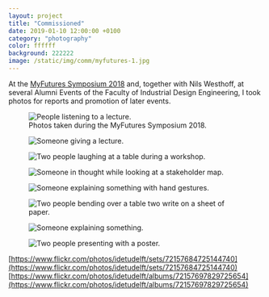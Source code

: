 ```yaml
---
layout: project
title: "Commissioned"
date: 2019-01-10 12:00:00 +0100
category: "photography"
color: ffffff
background: 222222
image: /static/img/comm/myfutures-1.jpg
---
```


At the [MyFutures Symposium 2018](http://studiolab.ide.tudelft.nl/studiolab/myfutures/2018/02/06/myfutures-symposium-2018-provided-strategies-in-designing-for-personal-futures/) and, together with Nils Westhoff, at several Alumni Events of the Faculty of Industrial Design Engineering, I took photos for reports and promotion of later events.

<div class="project__picture-group">

  <figure class="project__picture">
    <img class="project__image" alt="People listening to a lecture."
      srcset="/static/img/comm/myfutures-1.jpg 1x,
        /static/img/comm/myfutures-1.jpg 2x"
      src="/static/img/comm/myfutures-1.jpg">
    <figcaption class="project__caption">
      Photos taken during the MyFutures Symposium 2018.
    </figcaption>
  </figure>

  <figure class="project__picture">
    <img class="project__image" alt="Someone giving a lecture."
      srcset="/static/img/comm/myfutures-2.jpg 1x,
        /static/img/comm/myfutures-2.jpg 2x"
      src="/static/img/comm/myfutures-2.jpg">
    <figcaption class="project__caption"></figcaption>
  </figure>

  <figure class="project__picture">
    <img class="project__image" alt="Two people laughing at a table during a workshop."
      srcset="/static/img/comm/myfutures-3.jpg 1x,
        /static/img/comm/myfutures-3.jpg 2x"
      src="/static/img/comm/myfutures-3.jpg">
    <figcaption class="project__caption"></figcaption>
  </figure>

  <figure class="project__picture">
    <img class="project__image" alt="Someone in thought while looking at a stakeholder map."
      srcset="/static/img/comm/myfutures-4.jpg 1x,
        /static/img/comm/myfutures-4.jpg 2x"
      src="/static/img/comm/myfutures-4.jpg">
    <figcaption class="project__caption"></figcaption>
  </figure>

  <figure class="project__picture">
    <img class="project__image" alt="Someone explaining something with hand gestures."
      srcset="/static/img/comm/myfutures-5.jpg 1x,
        /static/img/comm/myfutures-5.jpg 2x"
      src="/static/img/comm/myfutures-5.jpg">
    <figcaption class="project__caption"></figcaption>
  </figure>

  <figure class="project__picture">
    <img class="project__image" alt="Two people bending over a table two write on a sheet of paper."
      srcset="/static/img/comm/myfutures-6.jpg 1x,
        /static/img/comm/myfutures-6.jpg 2x"
      src="/static/img/comm/myfutures-6.jpg">
    <figcaption class="project__caption"></figcaption>
  </figure>

  <figure class="project__picture">
    <img class="project__image" alt="Someone explaining something."
      srcset="/static/img/comm/myfutures-7.jpg 1x,
        /static/img/comm/myfutures-7.jpg 2x"
      src="/static/img/comm/myfutures-7.jpg">
    <figcaption class="project__caption"></figcaption>
  </figure>

  <figure class="project__picture">
    <img class="project__image" alt="Two people presenting with a poster."
      srcset="/static/img/comm/myfutures-8.jpg 1x,
        /static/img/comm/myfutures-8.jpg 2x"
      src="/static/img/comm/myfutures-8.jpg">
    <figcaption class="project__caption"></figcaption>
  </figure>

</div>

[https://www.flickr.com/photos/idetudelft/sets/72157684725144740](https://www.flickr.com/photos/idetudelft/sets/72157684725144740) [https://www.flickr.com/photos/idetudelft/albums/72157697829725654](https://www.flickr.com/photos/idetudelft/albums/72157697829725654)
